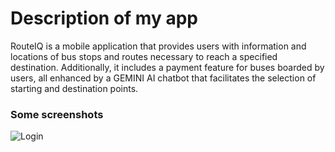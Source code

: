 # Description of my app

RouteIQ is a mobile application that provides users with information and locations of bus stops and routes necessary to reach a specified destination. Additionally, it includes a payment feature for buses boarded by users, all enhanced by a GEMINI AI chatbot that facilitates the selection of starting and destination points.


### Some screenshots

![Login](https://imgur.com/a/wgcoPuf)


